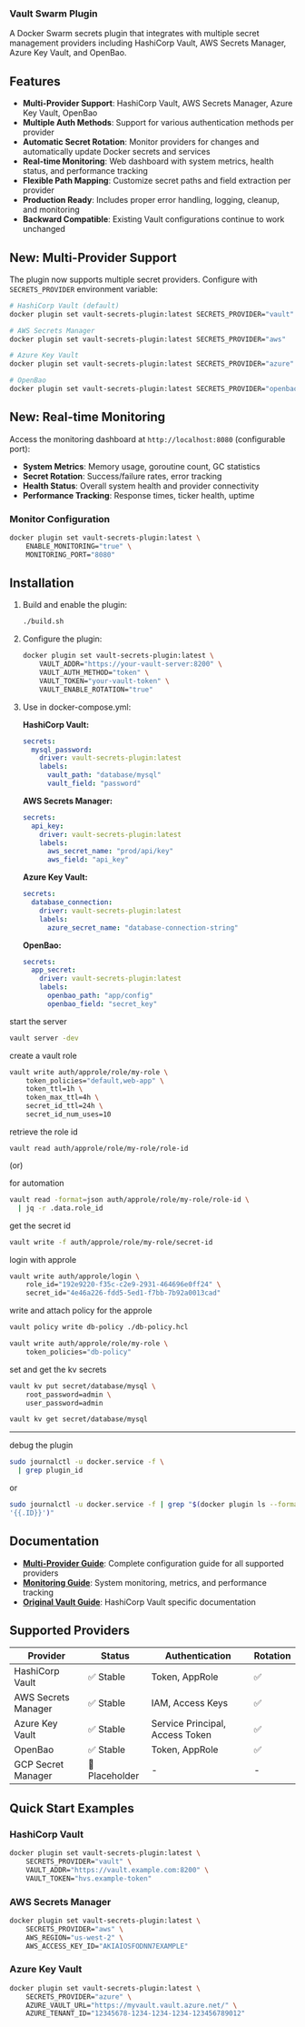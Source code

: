 ### Vault Swarm Plugin

A Docker Swarm secrets plugin that integrates with multiple secret management providers including HashiCorp Vault, AWS Secrets Manager, Azure Key Vault, and OpenBao.

## Features

- **Multi-Provider Support**: HashiCorp Vault, AWS Secrets Manager, Azure Key Vault, OpenBao
- **Multiple Auth Methods**: Support for various authentication methods per provider
- **Automatic Secret Rotation**: Monitor providers for changes and automatically update Docker secrets and services
- **Real-time Monitoring**: Web dashboard with system metrics, health status, and performance tracking
- **Flexible Path Mapping**: Customize secret paths and field extraction per provider
- **Production Ready**: Includes proper error handling, logging, cleanup, and monitoring
- **Backward Compatible**: Existing Vault configurations continue to work unchanged

## New: Multi-Provider Support

The plugin now supports multiple secret providers. Configure with `SECRETS_PROVIDER` environment variable:

```bash
# HashiCorp Vault (default)
docker plugin set vault-secrets-plugin:latest SECRETS_PROVIDER="vault"

# AWS Secrets Manager  
docker plugin set vault-secrets-plugin:latest SECRETS_PROVIDER="aws"

# Azure Key Vault
docker plugin set vault-secrets-plugin:latest SECRETS_PROVIDER="azure"

# OpenBao
docker plugin set vault-secrets-plugin:latest SECRETS_PROVIDER="openbao"
```

## New: Real-time Monitoring

Access the monitoring dashboard at `http://localhost:8080` (configurable port):

- **System Metrics**: Memory usage, goroutine count, GC statistics
- **Secret Rotation**: Success/failure rates, error tracking
- **Health Status**: Overall system health and provider connectivity
- **Performance Tracking**: Response times, ticker health, uptime

### Monitor Configuration
```bash
docker plugin set vault-secrets-plugin:latest \
    ENABLE_MONITORING="true" \
    MONITORING_PORT="8080"
```

## Installation

1. Build and enable the plugin:
   ```bash
   ./build.sh
   ```

2. Configure the plugin:
   ```bash
   docker plugin set vault-secrets-plugin:latest \
       VAULT_ADDR="https://your-vault-server:8200" \
       VAULT_AUTH_METHOD="token" \
       VAULT_TOKEN="your-vault-token" \
       VAULT_ENABLE_ROTATION="true"
   ```

3. Use in docker-compose.yml:

   **HashiCorp Vault:**
   ```yaml
   secrets:
     mysql_password:
       driver: vault-secrets-plugin:latest
       labels:
         vault_path: "database/mysql"
         vault_field: "password"
   ```

   **AWS Secrets Manager:**
   ```yaml
   secrets:
     api_key:
       driver: vault-secrets-plugin:latest
       labels:
         aws_secret_name: "prod/api/key"
         aws_field: "api_key"
   ```

   **Azure Key Vault:**
   ```yaml
   secrets:
     database_connection:
       driver: vault-secrets-plugin:latest
       labels:
         azure_secret_name: "database-connection-string"
   ```

   **OpenBao:**
   ```yaml
   secrets:
     app_secret:
       driver: vault-secrets-plugin:latest
       labels:
         openbao_path: "app/config"
         openbao_field: "secret_key"
   ```
start the server
```bash
vault server -dev
```

create a vault role
```bash
vault write auth/approle/role/my-role \
    token_policies="default,web-app" \
    token_ttl=1h \
    token_max_ttl=4h \
    secret_id_ttl=24h \
    secret_id_num_uses=10

```

retrieve the role id 
```
vault read auth/approle/role/my-role/role-id
```
(or) 

for automation
```bash
vault read -format=json auth/approle/role/my-role/role-id \
  | jq -r .data.role_id

```
get the secret id
```bash
vault write -f auth/approle/role/my-role/secret-id

```
login with approle 
```bash
vault write auth/approle/login \
    role_id="192e9220-f35c-c2e9-2931-464696e0ff24" \
    secret_id="4e46a226-fdd5-5ed1-f7bb-7b92a0013cad"
```

write and attach policy for the approle 

```bash
vault policy write db-policy ./db-policy.hcl
```
```bash
vault write auth/approle/role/my-role \
    token_policies="db-policy" 
```

set and get the kv secrets 
```bash
vault kv put secret/database/mysql \
    root_password=admin \
    user_password=admin
```

```bash
vault kv get secret/database/mysql 
```

---
debug the plugin 

```bash
sudo journalctl -u docker.service -f \
  | grep plugin_id
```
or

```bash
sudo journalctl -u docker.service -f | grep "$(docker plugin ls --format 
'{{.ID}}')"
```
## Documentation

- **[Multi-Provider Guide](docs/MULTI_PROVIDER.md)**: Complete configuration guide for all supported providers
- **[Monitoring Guide](docs/MONITORING.md)**: System monitoring, metrics, and performance tracking
- **[Original Vault Guide](docs/)**: HashiCorp Vault specific documentation

## Supported Providers

| Provider | Status | Authentication | Rotation |
|----------|--------|---------------|----------|
| HashiCorp Vault | ✅ Stable | Token, AppRole | ✅ |
| AWS Secrets Manager | ✅ Stable | IAM, Access Keys | ✅ |
| Azure Key Vault | ✅ Stable | Service Principal, Access Token | ✅ |
| OpenBao | ✅ Stable | Token, AppRole | ✅ |
| GCP Secret Manager | 🚧 Placeholder | - | - |

## Quick Start Examples

### HashiCorp Vault
```bash
docker plugin set vault-secrets-plugin:latest \
    SECRETS_PROVIDER="vault" \
    VAULT_ADDR="https://vault.example.com:8200" \
    VAULT_TOKEN="hvs.example-token"
```

### AWS Secrets Manager
```bash
docker plugin set vault-secrets-plugin:latest \
    SECRETS_PROVIDER="aws" \
    AWS_REGION="us-west-2" \
    AWS_ACCESS_KEY_ID="AKIAIOSFODNN7EXAMPLE"
```

### Azure Key Vault
```bash
docker plugin set vault-secrets-plugin:latest \
    SECRETS_PROVIDER="azure" \
    AZURE_VAULT_URL="https://myvault.vault.azure.net/" \
    AZURE_TENANT_ID="12345678-1234-1234-1234-123456789012"
```